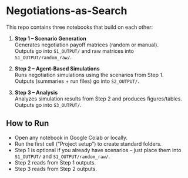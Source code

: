 # Negotiations-as-Search

This repo contains three notebooks that build on each other:

1. **Step 1 – Scenario Generation**  
   Generates negotiation payoff matrices (random or manual).  
   Outputs go into `S1_OUTPUT/` and raw matrices into `S1_OUTPUT/random_raw/`.

2. **Step 2 – Agent-Based Simulations**  
   Runs negotiation simulations using the scenarios from Step 1.  
   Outputs (summaries + run files) go into `S2_OUTPUT/`.

3. **Step 3 – Analysis**  
   Analyzes simulation results from Step 2 and produces figures/tables.  
   Outputs go into `S3_OUTPUT/`.

## How to Run
- Open any notebook in Google Colab or locally.
- Run the first cell (“Project setup”) to create standard folders.
- Step 1 is optional if you already have scenarios – just place them into `S1_OUTPUT/` and `S1_OUTPUT/random_raw/`.
- Step 2 reads from Step 1 outputs.  
- Step 3 reads from Step 2 outputs.

